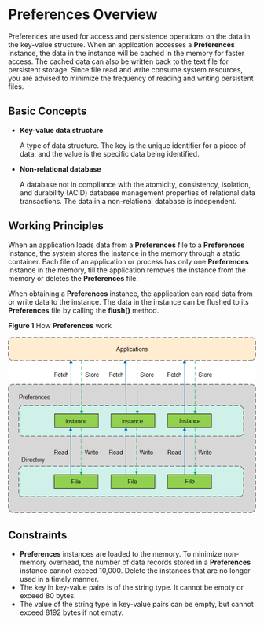 # Preferences Overview

Preferences are used for access and persistence operations on the data in the key-value structure. When an application accesses a **Preferences** instance, the data in the instance will be cached in the memory for faster access. The cached data can also be written back to the text file for persistent storage. Since file read and write consume system resources, you are advised to minimize the frequency of reading and writing persistent files.

## Basic Concepts

- **Key-value data structure**

  A type of data structure. The key is the unique identifier for a piece of data, and the value is the specific data being identified.

- **Non-relational database**

  A database not in compliance with the atomicity, consistency, isolation, and durability (ACID) database management properties of relational data transactions. The data in a non-relational database is independent.

## Working Principles

When an application loads data from a **Preferences** file to a **Preferences** instance, the system stores the instance in the memory through a static container. Each file of an application or process has only one **Preferences** instance in the memory, till the application removes the instance from the memory or deletes the **Preferences** file.

When obtaining a **Preferences** instance, the application can read data from or write data to the instance. The data in the instance can be flushed to its **Preferences** file by calling the **flush()** method.

**Figure 1** How **Preferences** work

![](figures/preferences.png)

## Constraints

- **Preferences** instances are loaded to the memory. To minimize non-memory overhead, the number of data records stored in a **Preferences** instance cannot exceed 10,000. Delete the instances that are no longer used in a timely manner.
- The key in key-value pairs is of the string type. It cannot be empty or exceed 80 bytes.
- The value of the string type in key-value pairs can be empty, but cannot exceed 8192 bytes if not empty.
